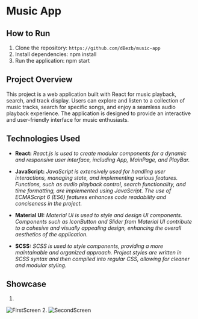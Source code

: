 # Music App

## How to Run

1. Clone the repository: `https://github.com/dBezb/music-app`
2. Install dependencies: npm install
3. Run the application: npm start

## Project Overview

This project is a web application built with React for music playback, search, and track display. Users can explore and listen to a collection of music tracks, search for specific songs, and enjoy a seamless audio playback experience. The application is designed to provide an interactive and user-friendly interface for music enthusiasts.

## Technologies Used

- **React:** _React.js is used to create modular components for a dynamic and responsive user interface, including App, MainPage, and PlayBar._

- **JavaScript:** _JavaScript is extensively used for handling user interactions, managing state, and implementing various features. Functions, such as audio playback control, search functionality, and time formatting, are implemented using JavaScript. The use of ECMAScript 6 (ES6) features enhances code readability and conciseness in the project._

- **Material UI:** _Material UI is used to style and design UI components. Components such as IconButton and Slider from Material UI contribute to a cohesive and visually appealing design, enhancing the overall aesthetics of the application._

- **SCSS:** _SCSS is used to style components, providing a more maintainable and organized approach. Project styles are written in SCSS syntax and then compiled into regular CSS, allowing for cleaner and modular styling._

## Showcase
1.
![FirstScreen](https://github.com/dBezb/music-app/assets/130229787/d9758954-83c8-459d-bf14-1cea29bb3e1a)
2.
![SecondScreen](https://github.com/dBezb/music-app/assets/130229787/97037199-ae1a-4355-90da-aef11350ae8e)
